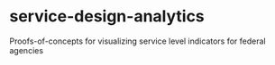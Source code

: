 # service-design-analytics
Proofs-of-concepts for visualizing service level indicators for federal agencies



